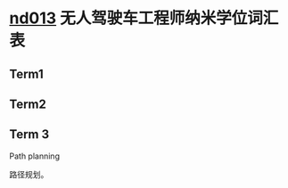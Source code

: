 # [nd013](https://cn.udacity.com/course/self-driving-car-engineer--nd013) 无人驾驶车工程师纳米学位词汇表



## Term1



## Term2



## Term 3

Path planning

路径规划。